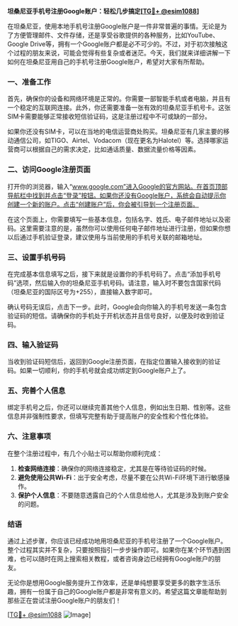 **坦桑尼亚手机号注册Google账户：轻松几步搞定[[TG💪+ @esim1088](https://t.me/s/esim1088)]**

在坦桑尼亚，使用本地手机号注册Google账户是一件非常普遍的事情。无论是为了方便管理邮件、文件存储，还是享受谷歌提供的各种服务，比如YouTube、Google Drive等，拥有一个Google账户都是必不可少的。不过，对于初次接触这个过程的朋友来说，可能会觉得有些复杂或者迷茫。今天，我们就来详细讲解一下如何在坦桑尼亚用自己的手机号注册Google账户，希望对大家有所帮助。

### 一、准备工作

首先，确保你的设备和网络环境是正常的。你需要一部智能手机或者电脑，并且有一个稳定的互联网连接。此外，你还需要准备一张有效的坦桑尼亚手机号卡。这张SIM卡需要能够正常接收短信验证码，这是注册过程中不可或缺的一部分。

如果你还没有SIM卡，可以在当地的电信运营商处购买。坦桑尼亚有几家主要的移动通信公司，如TIGO、Airtel、Vodacom（现在更名为Halotel）等。选择哪家运营商可以根据自己的需求决定，比如通话质量、数据流量价格等因素。

### 二、访问Google注册页面

打开你的浏览器，输入“www.google.com”进入Google的官方网站。在首页顶部导航栏中找到并点击“登录”按钮。如果你还没有Google账户，系统会自动提示你创建一个新的账户。点击“创建账户”后，你会被引导到一个注册页面。

在这个页面上，你需要填写一些基本信息，包括名字、姓氏、电子邮件地址以及密码。这里需要注意的是，虽然你可以使用任何电子邮件地址进行注册，但如果你想以后通过手机验证登录，建议使用与当前使用的手机号关联的邮箱地址。

### 三、设置手机号码

在完成基本信息填写之后，接下来就是设置你的手机号码了。点击“添加手机号码”选项，然后输入你的坦桑尼亚手机号码。请注意，输入时不要包含国家代码（坦桑尼亚的国际区号为+255），直接输入数字即可。

确认号码无误后，点击下一步。此时，Google会向你输入的手机号发送一条包含验证码的短信。请确保你的手机处于开机状态并且信号良好，以便及时收到验证码。

### 四、输入验证码

当收到验证码短信后，返回到Google注册页面，在指定位置输入接收到的验证码。如果一切顺利，你的手机号就会成功绑定到Google账户上了。

### 五、完善个人信息

绑定手机号之后，你还可以继续完善其他个人信息，例如出生日期、性别等。这些信息并非强制性要求，但填写完整有助于提高账户的安全性和个性化体验。

### 六、注意事项

在整个注册过程中，有几个小贴士可以帮助你顺利完成：

1. **检查网络连接**：确保你的网络连接稳定，尤其是在等待验证码的时候。
2. **避免使用公共Wi-Fi**：出于安全考虑，尽量不要在公共Wi-Fi环境下进行敏感操作。
3. **保护个人信息**：不要随意透露自己的个人信息给他人，尤其是涉及到账户安全的问题。

### 结语

通过上述步骤，你应该已经成功地用坦桑尼亚的手机号注册了一个Google账户。整个过程其实并不复杂，只要按照指引一步步操作即可。如果你在某个环节遇到困难，也可以随时在网上搜索相关教程，或者咨询身边已经拥有Google账户的朋友。

无论你是想用Google服务提升工作效率，还是单纯想要享受更多的数字生活乐趣，拥有一份属于自己的Google账户都是非常有意义的。希望这篇文章能帮助到那些正在尝试注册Google账户的朋友们！

[[TG💪+ @esim1088](https://t.me/s/esim1088) ![Image](https://i.postimg.cc/4NQfJmqS/Snipaste-2025-05-13-00-14-12.png)]